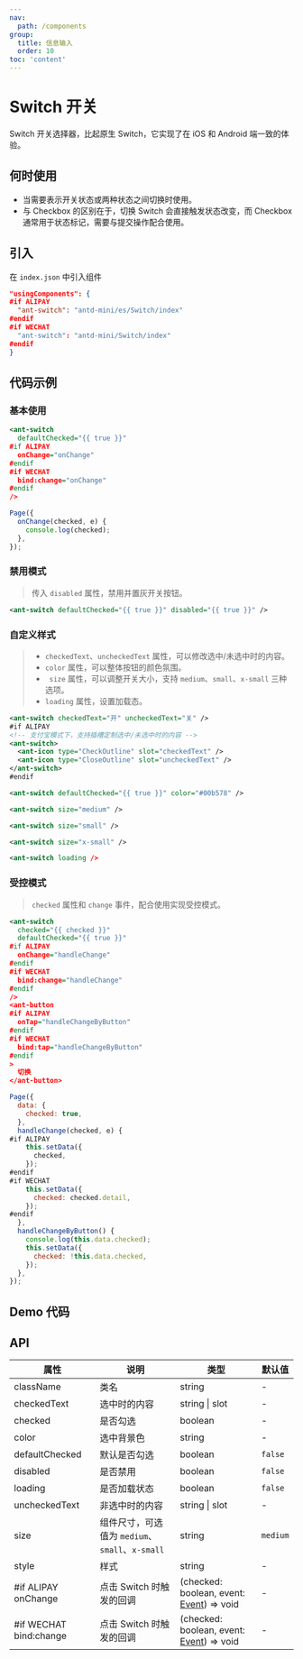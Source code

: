 ```yaml
---
nav:
  path: /components
group:
  title: 信息输入
  order: 10
toc: 'content'
---
```


# Switch 开关

Switch 开关选择器，比起原生 Switch，它实现了在 iOS 和 Android 端一致的体验。

## 何时使用

- 当需要表示开关状态或两种状态之间切换时使用。
- 与 Checkbox 的区别在于，切换 Switch 会直接触发状态改变，而 Checkbox 通常用于状态标记，需要与提交操作配合使用。

## 引入

在 `index.json` 中引入组件

```json
"usingComponents": {
#if ALIPAY
  "ant-switch": "antd-mini/es/Switch/index"
#endif
#if WECHAT
  "ant-switch": "antd-mini/Switch/index"
#endif
}
```

## 代码示例

### 基本使用

```xml
<ant-switch
  defaultChecked="{{ true }}"
#if ALIPAY
  onChange="onChange"
#endif
#if WECHAT
  bind:change="onChange"
#endif
/>
```

```js
Page({
  onChange(checked, e) {
    console.log(checked);
  },
});
```

### 禁用模式

> 传入 `disabled` 属性，禁用并置灰开关按钮。

```xml
<ant-switch defaultChecked="{{ true }}" disabled="{{ true }}" />
```

### 自定义样式

> - `checkedText`、`uncheckedText` 属性，可以修改选中/未选中时的内容。
> - `color` 属性，可以整体按钮的颜色氛围。
> - ` size` 属性，可以调整开关大小，支持 `medium`、`small`、`x-small` 三种选项。
> - `loading` 属性，设置加载态。

```xml
<ant-switch checkedText="开" uncheckedText="关" />
#if ALIPAY
<!-- 支付宝模式下，支持插槽定制选中/未选中时的内容 -->
<ant-switch>
  <ant-icon type="CheckOutline" slot="checkedText" />
  <ant-icon type="CloseOutline" slot="uncheckedText" />
</ant-switch>
#endif

<ant-switch defaultChecked="{{ true }}" color="#00b578" />

<ant-switch size="medium" />

<ant-switch size="small" />

<ant-switch size="x-small" />

<ant-switch loading />
```

### 受控模式

> `checked` 属性和 `change` 事件，配合使用实现受控模式。

```xml
<ant-switch
  checked="{{ checked }}"
  defaultChecked="{{ true }}"
#if ALIPAY
  onChange="handleChange"
#endif
#if WECHAT
  bind:change="handleChange"
#endif
/>
<ant-button
#if ALIPAY
  onTap="handleChangeByButton"
#endif
#if WECHAT
  bind:tap="handleChangeByButton"
#endif
>
  切换
</ant-button>
```

```js
Page({
  data: {
    checked: true,
  },
  handleChange(checked, e) {
#if ALIPAY
    this.setData({
      checked,
    });
#endif
#if WECHAT
    this.setData({
      checked: checked.detail,
    });
#endif
  },
  handleChangeByButton() {
    console.log(this.data.checked);
    this.setData({
      checked: !this.data.checked,
    });
  },
});
```

## Demo 代码

<code src='../../demo/pages/Switch/index'></code>

## API

| 属性                   | 说明                                            | 类型                                                                                                | 默认值   |
| ---------------------- | ----------------------------------------------- | --------------------------------------------------------------------------------------------------- | -------- |
| className              | 类名                                            | string                                                                                              | -        |
| checkedText            | 选中时的内容                                    | string \| slot                                                                                      | -        |
| checked                | 是否勾选                                        | boolean                                                                                             | -        |
| color                  | 选中背景色                                      | string                                                                                              | -        |
| defaultChecked         | 默认是否勾选                                    | boolean                                                                                             | `false`  |
| disabled               | 是否禁用                                        | boolean                                                                                             | `false`  |
| loading                | 是否加载状态                                    | boolean                                                                                             | `false`  |
| uncheckedText          | 非选中时的内容                                  | string \| slot                                                                                      | -        |
| size                   | 组件尺寸，可选值为 `medium`、`small`、`x-small` | string                                                                                              | `medium` |
| style                  | 样式                                            | string                                                                                              | -        |
| #if ALIPAY onChange    | 点击 Switch 时触发的回调                        | (checked: boolean, event: [Event](https://opendocs.alipay.com/mini/framework/event-object)) => void | -        |
| #if WECHAT bind:change | 点击 Switch 时触发的回调                        | (checked: boolean, event: [Event](https://opendocs.alipay.com/mini/framework/event-object)) => void | -        |
